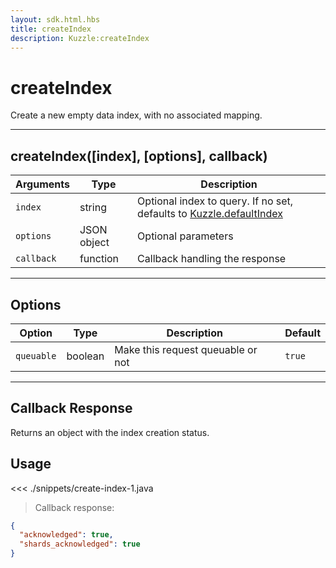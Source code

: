 ```yaml
---
layout: sdk.html.hbs
title: createIndex
description: Kuzzle:createIndex
---
```


# createIndex

Create a new empty data index, with no associated mapping.

---

## createIndex([index], [options], callback)

| Arguments  | Type        | Description                                                                                                        |
| ---------- | ----------- | ------------------------------------------------------------------------------------------------------------------ |
| `index`    | string      | Optional index to query. If no set, defaults to [Kuzzle.defaultIndex](/sdk-reference/android/3/kuzzle/#properties) |
| `options`  | JSON object | Optional parameters                                                                                                |
| `callback` | function    | Callback handling the response                                                                                     |

---

## Options

| Option     | Type    | Description                       | Default |
| ---------- | ------- | --------------------------------- | ------- |
| `queuable` | boolean | Make this request queuable or not | `true`  |

---

## Callback Response

Returns an object with the index creation status.

## Usage

<<< ./snippets/create-index-1.java

> Callback response:

```json
{
  "acknowledged": true,
  "shards_acknowledged": true
}
```
